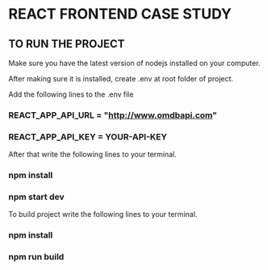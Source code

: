 # REACT FRONTEND CASE STUDY

## TO RUN THE PROJECT

Make sure you have the latest version of nodejs installed on your computer.

After making sure it is installed, create .env at root folder of project.

Add the following lines to the .env file

### REACT_APP_API_URL = "http://www.omdbapi.com"

### REACT_APP_API_KEY = YOUR-API-KEY

After that write the following lines to your terminal.

### npm install

### npm start dev

To build project write the following lines to your terminal.

### npm install

### npm run build
